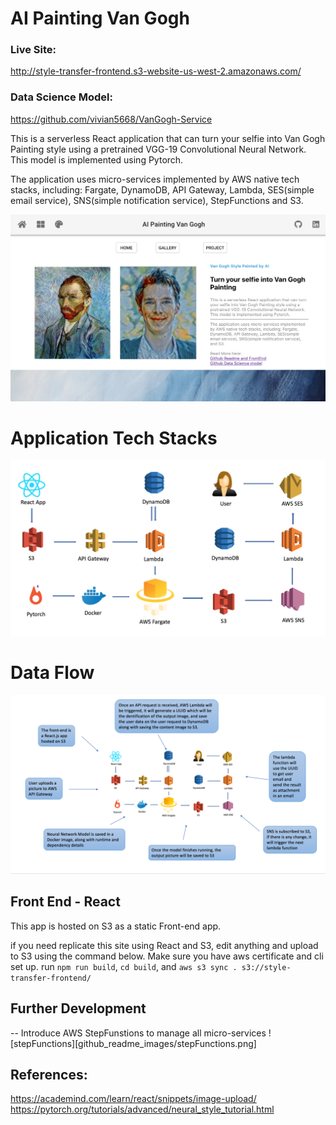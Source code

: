 

# AI Painting Van Gogh

### Live Site:
http://style-transfer-frontend.s3-website-us-west-2.amazonaws.com/

### Data Science Model:
https://github.com/vivian5668/VanGogh-Service


This is a serverless React application that can turn your selfie into Van Gogh Painting style using a pretrained VGG-19 Convolutional Neural Network. This model is implemented using Pytorch.

The application uses micro-services implemented by AWS native tech stacks, including: Fargate, DynamoDB, API Gateway, Lambda, SES(simple email service), SNS(simple notification service), StepFunctions and S3.



![app_front_page](github_readme_images/app_front_page.png)




# Application Tech Stacks

![app_stack1](github_readme_images/app_stack1.png)




# Data Flow

![app_stack](github_readme_images/app_stack.png)


## Front End - React
This app is hosted on S3 as a static Front-end app.

if you need replicate this site using React and S3,
 edit anything and upload to S3 using the command below. Make sure you 
 have aws certificate and cli set up.
run `npm run build`, 
`cd build`,
and `aws s3 sync . s3://style-transfer-frontend/`


## Further Development
-- Introduce AWS StepFunstions to manage all micro-services
![stepFunctions][github_readme_images/stepFunctions.png]


References:
---
https://academind.com/learn/react/snippets/image-upload/
https://pytorch.org/tutorials/advanced/neural_style_tutorial.html